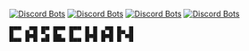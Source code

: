 [![Discord Bots](https://top.gg/api/widget/status/864925623826120714.svg?noavatar=true)](https://top.gg/bot/864925623826120714)
[![Discord Bots](https://top.gg/api/widget/servers/864925623826120714.svg?noavatar=true)](https://top.gg/bot/864925623826120714)
[![Discord Bots](https://top.gg/api/widget/upvotes/864925623826120714.svg?noavatar=true)](https://top.gg/bot/864925623826120714)
[![Discord Bots](https://top.gg/api/widget/owner/864925623826120714.svg?noavatar=true)](https://top.gg/bot/864925623826120714)

```
█▀▀ ▄▀█ █▀ █▀▀ █▀▀ █ █ ▄▀█ █▄ █
█▄▄ █▀█ ▄█ ██▄ █▄▄ █▀█ █▀█ █ ▀█
```
